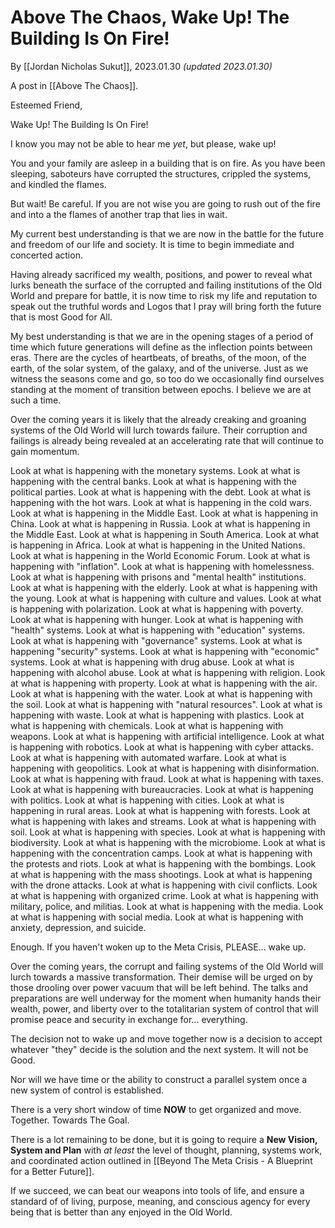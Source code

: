 # Above The Chaos, Wake Up! The Building Is On Fire!

By [[Jordan Nicholas Sukut]], 2023.01.30  _(updated 2023.01.30)_

A post in [[Above The Chaos]]. 

Esteemed Friend,  

Wake Up! The Building Is On Fire! 

I know you may not be able to hear me *yet*, but please, wake up! 

You and your family are asleep in a building that is on fire. As you have been sleeping, saboteurs have corrupted the structures, crippled the systems, and kindled the flames. 

But wait! Be careful. If you are not wise you are going to rush out of the fire and into a the flames of another trap that lies in wait. 

My current best understanding is that we are now in the battle for the future and freedom of our life and society. It is time to begin immediate and concerted action. 

Having already sacrificed my wealth, positions, and power to reveal what lurks beneath the surface of the corrupted and failing institutions of the Old World and prepare for battle, it is now time to risk my life and reputation to speak out the truthful words and Logos that I pray will bring forth the future that is most Good for All. 

My best understanding is that we are in the opening stages of a period of time which future generations will define as the inflection points between eras. There are the cycles of heartbeats, of breaths, of the moon, of the earth, of the solar system, of the galaxy, and of the universe. Just as we witness the seasons come and go, so too do we occasionally find ourselves standing at the moment of transition between epochs. I believe we are at such a time. 

Over the coming years it is likely that the already creaking and groaning systems of the Old World will lurch towards failure. Their corruption and failings is already being revealed at an accelerating rate that will continue to gain momentum. 

Look at what is happening with the monetary systems. Look at what is happening with the central banks. Look at what is happening with the political parties. Look at what is happening with the debt. Look at what is happening with the hot wars. Look at what is happening in the cold wars. Look at what is happening in the Middle East. Look at what is happening in China. Look at what is happening in Russia. Look at what is happening in the Middle East. Look at what is happening in South America. Look at what is happening in Africa. Look at what is happening in the United Nations. Look at what is happening in the World Economic Forum. Look at what is happening with "inflation". Look at what is happening with homelessness. Look at what is happening with prisons and "mental health" institutions. Look at what is happening with the elderly. Look at what is happening with the young. Look at what is happening with culture and values. Look at what is happening with polarization. Look at what is happening with poverty. Look at what is happening with hunger. Look at what is happening with "health" systems. Look at what is happening with "education" systems. Look at what is happening with "governance" systems. Look at what is happening "security" systems. Look at what is happening with "economic" systems. Look at what is happening with drug abuse. Look at what is happening with alcohol abuse. Look at what is happening with religion. Look at what is happening with property. Look at what is happening with the air. Look at what is happening with the water. Look at what is happening with the soil. Look at what is happening with "natural resources". Look at what is happening with waste. Look at what is happening with plastics. Look at what is happening with chemicals. Look at what is happening with weapons. Look at what is happening with artificial intelligence. Look at what is happening with robotics. Look at what is happening with cyber attacks. Look at what is happening with automated warfare. Look at what is happening with geopolitics. Look at what is happening with disinformation. Look at what is happening with fraud. Look at what is happening with taxes. Look at what is happening with bureaucracies. Look at what is happening with politics. Look at what is happening with cities. Look at what is happening in rural areas. Look at what is happening with forests. Look at what is happening with lakes and streams. Look at what is happening with soil. Look at what is happening with species. Look at what is happening with biodiversity. Look at what is happening with the microbiome. Look at what is happening with the concentration camps. Look at what is happening with the protests and riots. Look at what is happening with the bombings. Look at what is happening with the mass shootings. Look at what is happening with the drone attacks. Look at what is happening with civil conflicts. Look at what is happening with organized crime. Look at what is happening with military, police, and militias. Look at what is happening with the media. Look at what is happening with social media. Look at what is happening with anxiety, depression, and suicide. 

Enough. If you haven't woken up to the Meta Crisis, PLEASE... wake up. 

Over the coming years, the corrupt and failing systems of the Old World will lurch towards a massive transformation. Their demise will be urged on by those drooling over power vacuum that will be left behind. The talks and preparations are well underway for the moment when humanity hands their wealth, power, and liberty over to the totalitarian system of control that will promise peace and security in exchange for... everything. 

The decision not to wake up and move together now is a decision to accept whatever "they" decide is the solution and the next system. It will not be Good. 

Nor will we have time or the ability to construct a parallel system once a new system of control is established. 

There is a very short window of time **NOW** to get organized and move. Together. Towards The Goal. 

There is a lot remaining to be done, but it is going to require a **New Vision, System and Plan** with *at least* the level of thought, planning, systems work, and coordinated action outlined in [[Beyond The Meta Crisis - A Blueprint for a Better Future]]. 

If we succeed, we can beat our weapons into tools of life, and ensure a standard of of living, purpose, meaning, and conscious agency for every being that is better than any enjoyed in the Old World. 

